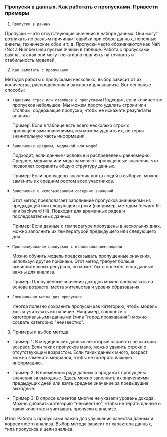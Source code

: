 ### Пропуски в данных. Как работать с пропусками. Привести примеры

1. `Пропуски в данных`

Пропуски — это отсутствующие значения в наборе данных. Они могут возникать по разным причинам: ошибки при сборе данных, 
неполные анкеты, технические сбои и т. д. Пропуски часто обозначаются как NaN (Not a Number) или пустые ячейки в 
таблице. Работа с пропусками важна, так как они могут негативно повлиять на точность и стабильность моделей.

2. `Как работать с пропусками`

Методов работы с пропусками несколько, выбор зависит от их количества, распределения и важности для анализа. 
Вот основные способы:

 - `Удаление строк или столбцов с пропусками`
    Подходит, если количество пропусков небольшое. Мы можем просто удалить строки или столбцы, содержащие пропуски, 
чтобы не искажать результаты анализа.

    Пример: Если в таблице есть всего несколько строк с пропущенными значениями, мы можем удалить их, не теряя значительную часть информации.

 - `Заполнение средним, медианой или модой`

    Подходит, если данные числовые и распределены равномерно. Среднее, медиана или мода заменяют пропущенные значения, 
что позволяет сохранить общую структуру данных.

    Пример: Если пропущены значения роста людей в выборке, можно заменить их средним ростом всех участников.

 - `Заполнение с использованием соседних значений`

    Этот метод предполагает заполнение пропусков значениями из предыдущей или следующей строки (например, методом 
forward fill или backward fill). Подходит для временных рядов и последовательных данных.

    Пример: Если данные о температуре пропущены в нескольких днях, можно заполнить их температурой предыдущего или следующего дня.

 - `Прогнозирование пропусков с использованием модели`

    Можно обучить модель предсказывать пропущенные значения, используя другие признаки. Этот метод требует больше вычислительных ресурсов, но может быть полезен, если данные важны для анализа.

    Пример: Пропущенные значения доходов можно предсказать на основе возраста, места жительства и уровня образования.

 - `Специальная метка для пропусков`

    Иногда полезно сохранить пропуски как категорию, чтобы модель могла учитывать их наличие. Например, в колонке с 
категориальными данными (типа "город проживания") можно создать категорию "неизвестно".

3. Примеры и выбор метода

 - Пример 1: В медицинских данных некоторые пациенты не указали возраст. Если таких пропусков мало, можно удалить строки
с отсутствующим возрастом. Если таких данных много, возраст можно заменить медианой, чтобы не потерять важную информацию.

 - Пример 2: В временном ряду данных о продажах пропущены значения за выходные. Здесь можно заполнить их значениями 
предыдущих дней или взять среднее значение за предыдущие выходные.

 - Пример 3: В опросе клиентов многие не указали уровень дохода. Можно добавить категорию "неизвестно", чтобы не терять 
данные о таких клиентах и учитывать пропуски в анализе.

Итог: Работа с пропусками важна для улучшения качества данных и корректности анализа. Выбор метода зависит от 
характера данных, типа пропусков и цели анализа.
